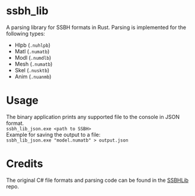 # ssbh_lib
A parsing library for SSBH formats in Rust. Parsing is implemented for the following types:  
* Hlpb (`.nuhlpb`)
* Matl (`.numatb`)
* Modl (`.numdlb`)
* Mesh (`.numatb`)
* Skel (`.nusktb`)
* Anim (`.nuanmb`)

# Usage
The binary application prints any supported file to the console in JSON format.  
`ssbh_lib_json.exe <path to SSBH>`  
Example for saving the output to a file:  
`ssbh_lib_json.exe "model.numatb" > output.json`

# Credits
The original C# file formats and parsing code can be found in the [SSBHLib](https://github.com/Ploaj/SSBHLib) repo.
